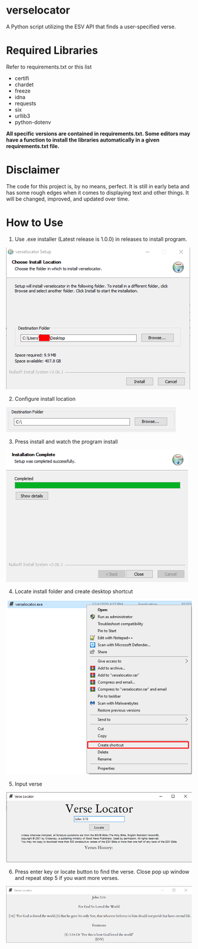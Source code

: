 # verselocator
A Python script utilizing the ESV API that finds a user-specified verse. 

# Required Libraries
Refer to requirements.txt or this list

* certifi
* chardet
* freeze
* idna
* requests
* six
* urllib3
* python-dotenv

**All specific versions are contained in requirements.txt. Some editors may have a function to install the libraries automatically in a given requirements.txt file.**

# Disclaimer
The code for this project is, by no means, perfect. It is still in early beta and has some rough edges when it comes to displaying text and other things. It will be changed, improved, and updated over time.

# How to Use
1. Use .exe installer (Latest release is 1.0.0) in releases to install program.

![](images/step1.png?raw=true)

2. Configure install location

![](images/step2.png?raw=true)

3. Press install and watch the program install

![](images/step3.png?raw=true)

4. Locate install folder and create desktop shortcut

![](images/step4.png?raw=true)

5. Input verse

![](images/step5.png?raw=true)

6. Press enter key or locate button to find the verse. Close pop up window and repeat step 5 if you want more verses.

![](images/step6.png?raw=true)
